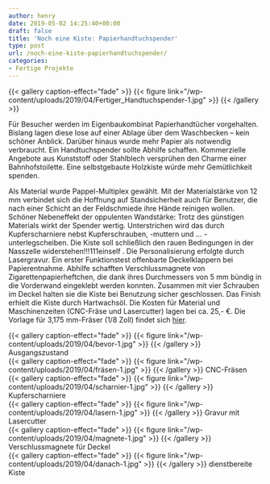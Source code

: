```yaml
---
author: henry
date: 2019-05-02 14:25:40+00:00
draft: false
title: 'Noch eine Kiste: Papierhandtuchspender'
type: post
url: /noch-eine-kiste-papierhandtuchspender/
categories:
- Fertige Projekte
---
```



{{< gallery caption-effect="fade" >}}
{{< figure link="/wp-content/uploads/2019/04/Fertiger_Handtuchspender-1.jpg" >}}
{{< /gallery >}}





Für Besucher werden im Eigenbaukombinat Papierhandtücher vorgehalten. Bislang lagen diese lose auf einer Ablage über dem Waschbecken – kein schöner Anblick. Darüber hinaus wurde mehr Papier als notwendig verbraucht. Ein Handtuchspender sollte Abhilfe schaffen. Kommerzielle Angebote aus Kunststoff oder Stahlblech versprühen den Charme einer Bahnhofstoilette. Eine selbstgebaute Holzkiste würde mehr Gemütlichkeit spenden.





<!-- more -->





Als Material wurde Pappel-Multiplex gewählt. Mit der Materialstärke von 12 mm verbindet sich die Hoffnung auf Standsicherheit auch für Benutzer, die nach einer Schicht an der Feldschmiede ihre Hände reinigen wollen. Schöner Nebeneffekt der oppulenten Wandstärke: Trotz des günstigen Materials wirkt der Spender wertig. Unterstrichen wird das durch Kupferscharniere nebst Kupferschrauben, -muttern und … -unterlegscheiben. Die Kiste soll schließlich den rauen Bedingungen in der Nasszelle widerstehen!!!111einself . Die Personalisierung erfolgte durch Lasergravur. Ein erster Funktionstest offenbarte Deckelklappern bei  Papierentnahme. Abhilfe schafften Verschlussmagnete von Zigarettenpapierheftchen, die dank ihres Durchmessers von 5 mm bündig in die Vorderwand eingeklebt werden konnten. Zusammen mit vier Schrauben im Deckel halten sie die Kiste bei Benutzung sicher geschlossen. Das Finish erhielt die Kiste durch Hartwachsöl. Die Kosten für Material und Maschinenzeiten (CNC-Fräse und Lasercutter) lagen bei ca. 25,- €.  Die Vorlage für 3,175 mm-Fräser (1/8 Zoll) findet sich [hier](/wp-content/uploads/2019/05/tissue_box.zip). 





  {{< gallery caption-effect="fade" >}}
{{< figure link="/wp-content/uploads/2019/04/bevor-1.jpg" >}}
{{< /gallery >}}
Ausgangszustand  
{{< gallery caption-effect="fade" >}}
{{< figure link="/wp-content/uploads/2019/04/fräsen-1.jpg" >}}
{{< /gallery >}}
CNC-Fräsen  
{{< gallery caption-effect="fade" >}}
{{< figure link="/wp-content/uploads/2019/04/scharnier-1.jpg" >}}
{{< /gallery >}}
Kupferscharniere  
{{< gallery caption-effect="fade" >}}
{{< figure link="/wp-content/uploads/2019/04/lasern-1.jpg" >}}
{{< /gallery >}}
Gravur mit Lasercutter  
{{< gallery caption-effect="fade" >}}
{{< figure link="/wp-content/uploads/2019/04/magnete-1.jpg" >}}
{{< /gallery >}}
Verschlussmagnete für Deckel  
{{< gallery caption-effect="fade" >}}
{{< figure link="/wp-content/uploads/2019/04/danach-1.jpg" >}}
{{< /gallery >}}
dienstbereite Kiste

